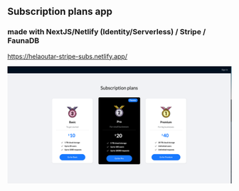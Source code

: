 ## Subscription plans app

### made with NextJS/Netlify (Identity/Serverless) / Stripe / FaunaDB

https://helaoutar-stripe-subs.netlify.app/

![GitHub Logo](./ss.png)
